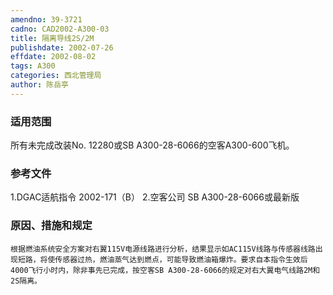 ```yaml
---
amendno: 39-3721
cadno: CAD2002-A300-03
title: 隔离导线2S/2M
publishdate: 2002-07-26
effdate: 2002-08-02
tags: A300
categories: 西北管理局
author: 陈岳亭
---
```


### 适用范围 
所有未完成改装No. 12280或SB A300-28-6066的空客A300-600飞机。

### 参考文件
1.DGAC适航指令 2002-171（B）
    2.空客公司 SB A300-28-6066或最新版


### 原因、措施和规定 
    根据燃油系统安全方案对右翼115V电源线路进行分析，结果显示如AC115V线路与传感器线路出现短路，将使传感器过热，燃油蒸气达到燃点，可能导致燃油箱爆炸。要求自本指令生效后4000飞行小时内，除非事先已完成，按空客SB A300-28-6066的规定对右大翼电气线路2M和2S隔离。
